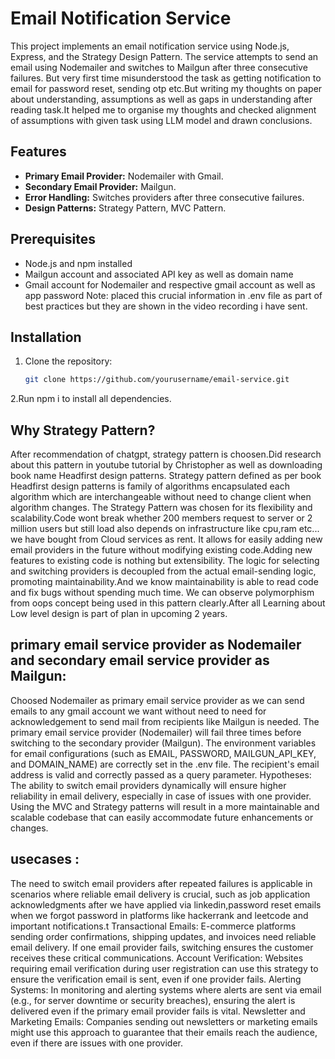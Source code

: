 # Email Notification Service

This project implements an email notification service using Node.js, Express, and the Strategy Design Pattern. The service attempts to send an email using Nodemailer and switches to Mailgun after three consecutive failures.
But very first time misunderstood the task as getting notification to email for password reset, sending otp etc.But writing my thoughts on paper about understanding, assumptions as well as gaps in understanding after reading task.It helped me to organise my thoughts and checked alignment of assumptions with given task using LLM model and drawn conclusions.
## Features

- **Primary Email Provider:** Nodemailer with Gmail.
- **Secondary Email Provider:** Mailgun.
- **Error Handling:** Switches providers after three consecutive failures.
- **Design Patterns:** Strategy Pattern, MVC Pattern.

## Prerequisites

- Node.js and npm installed
- Mailgun account and associated API key as well as domain name
- Gmail account for Nodemailer and respective gmail account as well as app password
Note: placed this crucial information in .env file as part of best practices but they are shown in the video recording i have sent.

## Installation

1. Clone the repository:
   ```bash
   git clone https://github.com/yourusername/email-service.git
2.Run npm i to install all dependencies.
## Why Strategy Pattern?
After recommendation of chatgpt, strategy pattern is choosen.Did research about this pattern in youtube tutorial by Christopher as well as downloading book name Headfirst design patterns.
Strategy pattern defined as per book Headfirst design patterns is family of algorithms encapsulated each algorithm which are interchangeable without need to change client when algorithm changes.
The Strategy Pattern was chosen for its flexibility and scalability.Code wont break whether 200 members request to server or 2 million users but still load also depends on infrastructure like
cpu,ram etc... we have bought from Cloud services as rent.
It allows for easily adding new email providers in the future without modifying existing code.Adding new features to existing code is nothing but extensibility.
The logic for selecting and switching providers is decoupled from the actual email-sending logic, promoting maintainability.And we know maintainability is able to read code and fix bugs without
spending much time.
We can observe polymorphism from oops concept being used in this pattern clearly.After all Learning about Low level design is part of plan in upcoming 2 years.
## primary email service provider as Nodemailer and secondary email service provider as Mailgun:
Choosed Nodemailer as primary email service provider as we can send emails  to any gmail account we want without need to need for acknowledgement to send mail from recipients like Mailgun is needed.
The primary email service provider (Nodemailer) will fail three times before switching to the secondary provider (Mailgun).
The environment variables for email configurations (such as EMAIL, PASSWORD, MAILGUN_API_KEY, and DOMAIN_NAME) are correctly set in the .env file.
The recipient's email address is valid and correctly passed as a query parameter.
Hypotheses:
The ability to switch email providers dynamically will ensure higher reliability in email delivery, especially in case of issues with one provider.
Using the MVC and Strategy patterns will result in a more maintainable and scalable codebase that can easily accommodate future enhancements or changes.

## usecases :
The need to switch email providers after repeated failures is applicable in scenarios where reliable email delivery is crucial, such as job application acknowledgments after we have applied
via linkedin,password reset emails when we forgot password in platforms like hackerrank and leetcode and important notifications.t
Transactional Emails: E-commerce platforms sending order confirmations, shipping updates, and invoices need reliable email delivery. If one email provider fails, switching ensures the customer 
receives these critical communications.
Account Verification: Websites requiring email verification during user registration can use this strategy to ensure the verification email is sent, even if one provider fails.
Alerting Systems: In monitoring and alerting systems where alerts are sent via email (e.g., for server downtime or security breaches), ensuring the alert is delivered even if the primary email provider
fails is vital.
Newsletter and Marketing Emails: Companies sending out newsletters or marketing emails might use this approach to guarantee that their emails reach the audience, even if there are issues with one provider.
